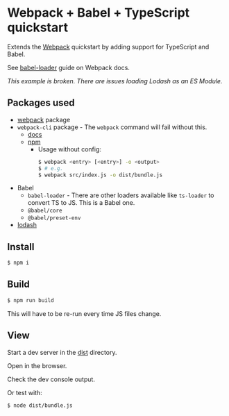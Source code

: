 # Webpack + Babel + TypeScript quickstart

Extends the [Webpack](/quickstarts/webpack/) quickstart by adding support for TypeScript and Babel.

See [babel-loader](https://webpack.js.org/loaders/babel-loader/) guide on Webpack docs.

_This example is broken. There are issues loading Lodash as an ES Module._

## Packages used

- [webpack](http://webpack.github.io/) package
- `webpack-cli` package - The `webpack` command will fail without this.
    - [docs](https://webpack.js.org/api/cli/)
    - [npm](https://www.npmjs.com/package/webpack-cli)
        - Usage without config:
            ```sh
            $ webpack <entry> [<entry>] -o <output>
            $ # e.g.
            $ webpack src/index.js -o dist/bundle.js
            ```
- Babel
    - `babel-loader` - There are other loaders available like `ts-loader` to convert TS to JS. This is a Babel one.
    - `@babel/core`
    - `@babel/preset-env`
- [lodash](https://www.npmjs.com/package/lodash)


## Install

```sh
$ npm i
```


## Build

```sh
$ npm run build
```

This will have to be re-run every time JS files change.


## View

Start a dev server in the [dist](dist/) directory.

Open in the browser.

Check the dev console output.

Or test with:

```sh
$ node dist/bundle.js
```
